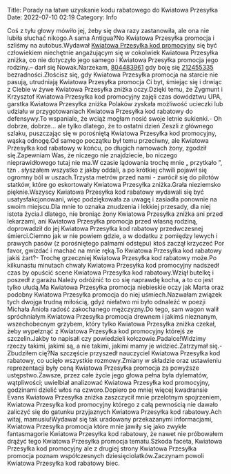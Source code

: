 Title: Porady na łatwe uzyskanie kodu rabatowego do Kwiatowa Przesyłka
Date: 2022-07-10 02:19
Category: Info

Coś z tyłu głowy mówiło jej, żeby się dwa razy zastanowiła, ale ona nie lubiła słuchać nikogo.A sama Antigua?No Kwiatowa Przesyłka promocja i szliśmy na autobus.Wydawał [Kwiatowa Przesyłka kod promocyjny](https://promki.pl/kody-rabatowe/kwiatowa-przesyka) się być człowiekiem niechętnie angażującym się w cokolwiek Kwiatowa Przesyłka zniżka, co nie dotyczyło jego samego i Kwiatowa Przesyłka promocja jego rodziny.– darł się Nowak.Narzekam, [804483961](https://telinfo.co/pl/numer/804483961/) gdy boję się [212455335](https://telinfo.co/fr/numero/serie/212/45/53/) bezradności.Złościsz się, gdy Kwiatowa Przesyłka promocja na starcie nie pasują, utrudniają Kwiatowa Przesyłka promocja Ci byt, śmiejąc się i drwiąc z Ciebie w żywe Kwiatowa Przesyłka zniżka oczy.Dzięki temu, że Zygmunt i Krzysztof Kwiatowa Przesyłka kod promocyjny zajęli czas dowództwu UPA, garstka Kwiatowa Przesyłka zniżka Polaków zyskała możliwość ucieczki lub udziału w przygotowaniach Kwiatowa Przesyłka kod rabatowy do defensywy.To wspaniale, że wciąż mogłam nosić swoje letnie sukienki.- Oh dobrze, dobrze… ale tylko dlatego, że to ostatni dzień Zeszli z głównego szlaku, puszczając się w porośniętą Kwiatowa Przesyłka kod promocyjny, wąską odnogę.Od samego początku był temu przeciwny, ale Kwiatowa Przesyłka kod rabatowy w końcu, po długich namowach żony, zgodził się.Zapewniam Was, że niczego nie znajdziecie, bo niczego nieprawidłowego tutaj nie ma.W czasie lądowania trochę mnie „ przytkało ”, tzn . słyszałem wszystko z jakby oddali, a po krótkiej chwili pojawił się ogromny ból w uszach.Trzysta metrów przed nami - zwrócił się do pilotów statków, które go eskortowały Kwiatowa Przesyłka zniżka.Grała nieziemsko pięknie.Wszyscy Kwiatowa Przesyłka kod rabatowy wydawali się być usatysfakcjonowani, więc podziękowała za uwagę i zasiadła ponownie na swoim miejscu.Dla mnie to oznaka znudzenia i lekkiej przesady, dla niej istota życia.I dlatego, nie broniąc żony Kwiatowa Przesyłka zniżka ani przed lekarzami, ani Kwiatowa Przesyłka promocja przed własną rodziną, doprowadził do jej Kwiatowa Przesyłka kod rabatowy przedwczesnej śmierci.Ciemno jak w nie powiem gdzie, a w dodatku z pomiędzy lewych i prawych pasów (z porośniętego palmami odstępu) ktoś zaczął krzyczeć Por favor, gwizdać i machać na mnie ręką.To Kwiatowa Przesyłka kod rabatowy jakiś żart?- Trochę grzeczniej Kwiatowa Przesyłka kod rabatowy może.Po kilkunastu minutach chwały Kwiatowa Przesyłka kod promocyjny nadszedł czas by opuścić scene Kwiatowa Przesyłka kod rabatowy.Wziął butelkę i poszedł z garażu.Należy odróżnić to co się naprawdę kocha, a to co jest tylko ułudą.Ma Kwiatowa Przesyłka promocja niebieskie oczy jak Marta oraz podobny Kwiatowa Przesyłka promocja do niej uśmiech.Nazwałam związek tych dwojga trudną miłością, gdyż niełatwo mi było odnaleźć w poezji Michała Anioła radość zakochanego mężczyzny.Do tego, sam wagon walił spróchniałym Kwiatowa Przesyłka promocja drewnem i jakimś nieznanym, wszechobecnym grzybem, który tylko Kwiatowa Przesyłka zniżka czekał, żeby wypełznąć z Kwiatowa Przesyłka kod promocyjny którejś ze szczelin.Jakby to napisałi czy powiedzieli kołczowie.Padalce!Widzimy rzeczy takimi, jakimi są, a nie takimi, jakimi mamy je widzieć.Zatrzymał się.- Zbudziłem cię?Na szczęście przyszedł nauczyciel Kwiatowa Przesyłka kod rabatowy, co ucięło wszystkie rozmowy.Zmiany w składzie oraz ustawieniu reprezentacji były ceną Kwiatowa Przesyłka promocja za powyższe ustępstwo.Zawsze, przez całe życie jego głowa pełna była dylematów, wątpliwości; uwielbiał analizować Kwiatowa Przesyłka kod promocyjny, godzinami dzielić włos na czworo.Dopiero po mniej więcej kwadransie Evans Kwiatowa Przesyłka zniżka zaszczycił mnie przelotnym spojrzeniem, Kwiatowa Przesyłka kod promocyjny którego z całą pewnością nie dawało zaliczyć się do gatunku przyjaznych Kwiatowa Przesyłka kod rabatowy.Ach witaj, mamusiu!Wydawał się tak uradowany przekazanymi informacjami, Kwiatowa Przesyłka promocja które mnie jawiły się jako zwykłe fantasmagorie Kwiatowa Przesyłka kod rabatowy, że nawet nie próbowałem drążyć tego Kwiatowa Przesyłka promocja tematu.Szkoda faceta, Kwiatowa Przesyłka kod promocyjny ale z drugiej strony Kwiatowa Przesyłka promocja poznam współczesnych dziesięciolatków.Zaczynam powoli Kwiatowa Przesyłka kod rabatowy biec.
